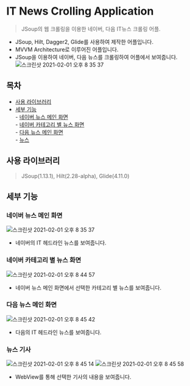 # IT News Crolling Application
> JSoup의 웹 크롤링을 이용한 네이버, 다음 IT뉴스 크롤링 어플.
- JSoup, Hilt, Dagger2, Glide를 사용하여 제작한 어플입니다.  
- MVVM Architecture로 이루어진 어플입니다.  
- JSoup을 이용하여 네이버, 다음 뉴스를 크롤링하여 어플에서 보여줍니다.  
![스크린샷 2021-02-01 오후 8 35 37](https://user-images.githubusercontent.com/48707020/106454733-8c035000-64ce-11eb-8249-89173e52b813.png)  

## 목차  
- [사용 라이브러리](#사용-라이브러리)  
- [세부 기능](#세부-기능)  
        - [네이버 뉴스 메인 화면](#네이버-뉴스-메인-화면)  
        - [네이버 카테고리 별 뉴스 화면](#네이버-카테고리-별-뉴스-화면)  
        - [다음 뉴스 메인 화면](#다음-뉴스-메인-화면)  
        - [뉴스 ](#뉴스-기사)  

## 사용 라이브러리  
> JSoup(1.13.1), Hilt(2.28-alpha), Glide(4.11.0)  

## 세부 기능
### 네이버 뉴스 메인 화면 
![스크린샷 2021-02-01 오후 8 35 37](https://user-images.githubusercontent.com/48707020/106454733-8c035000-64ce-11eb-8249-89173e52b813.png)  
- 네이버의 IT 헤드라인 뉴스를 보여줍니다.  

### 네이버 카테고리 별 뉴스 화면  
![스크린샷 2021-02-01 오후 8 44 57](https://user-images.githubusercontent.com/48707020/106454738-8e65aa00-64ce-11eb-963d-0b2a506f4ad0.png)  
- 네이버 뉴스 메인 화면에서 선택한 카테고리 별 뉴스를 보여줍니다.
        
### 다음 뉴스 메인 화면  
![스크린샷 2021-02-01 오후 8 45 42](https://user-images.githubusercontent.com/48707020/106454741-8f96d700-64ce-11eb-96ce-cd685ffdb237.png)  
- 다음의 IT 헤드라인 뉴스를 보여줍니다.

### 뉴스 기사  
![스크린샷 2021-02-01 오후 8 45 14](https://user-images.githubusercontent.com/48707020/106454740-8f96d700-64ce-11eb-81b0-a8076a779c3e.png)
![스크린샷 2021-02-01 오후 8 45 58](https://user-images.githubusercontent.com/48707020/106454743-902f6d80-64ce-11eb-9b8e-44abfc03ee21.png)  
- WebView를 통해 선택한 기사의 내용을 보여줍니다.
